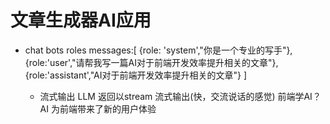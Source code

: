 # 文章生成器AI应用

- chat bots roles
  messages:[
    {role: 'system',"你是一个专业的写手"},
    {role:'user',"请帮我写一篇AI对于前端开发效率提升相关的文章"},
    {role:'assistant',"AI对于前端开发效率提升相关的文章"}
  ]

  - 流式输出
    LLM 返回以stream 流式输出(快，交流说话的感觉)
    前端学AI？ AI 为前端带来了新的用户体验